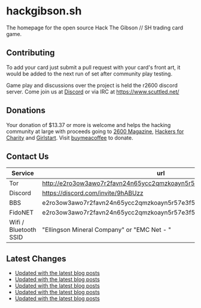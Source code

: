 # hackgibson.sh
The homepage for the open source Hack The Gibson // SH trading card game.


## Contributing

To add your card just submit a pull request with your card's front art, it would be added to the next run of set after community play testing.

Game play and discussions over the project is held the r2600 discord server. Come join us at [Discord](https://discord.com/invite/9hABUzz) or via IRC at https://www.scuttled.net/


## Donations

Your donation of $13.37 or more is welcome and helps the hacking community at large with proceeds going to [2600 Magazine](https://2600.com/), [Hackers for Charity](https://hackersforcharity.org) and [Girlstart](https://girlstart.org).  Visit [buymeacoffee](https://www.buymeacoffee.com/hackgibson.sh) to donate.


## Contact Us

Service | url
-|-
Tor | http://e2ro3ow3awo7r2favn24n65ycc2qmzkoayn5r57e3f56nvjwdcgg32ad.onion
Discord | https://discord.com/invite/9hABUzz
BBS | e2ro3ow3awo7r2favn24n65ycc2qmzkoayn5r57e3f56nvjwdcgg32ad.onion:23
FidoNET | e2ro3ow3awo7r2favn24n65ycc2qmzkoayn5r57e3f56nvjwdcgg32ad.onion:24554
Wifi / Bluetooth SSID | "Ellingson Mineral Company" or "EMC Net - <fidonet address>"

## Latest Changes
<!-- BLOG-POST-LIST:START -->
- [Updated with the latest blog posts](https://github.com/DFW2600/hackgibson.sh/commit/ca429b4b95f16531a76091f92a98c9f0b74c05ff)
- [Updated with the latest blog posts](https://github.com/DFW2600/hackgibson.sh/commit/ab27c918a6b4a6cf16b44790bd0124756f5f7cc4)
- [Updated with the latest blog posts](https://github.com/DFW2600/hackgibson.sh/commit/908a0225093bf5ab5e28d50e720ebb323c3969b0)
- [Updated with the latest blog posts](https://github.com/DFW2600/hackgibson.sh/commit/ffe99a136fd8d1716a56185d7e6f669671dddbdc)
- [Updated with the latest blog posts](https://github.com/DFW2600/hackgibson.sh/commit/93ed35b8c25004d040e409ef27f353f5a6efbf72)
<!-- BLOG-POST-LIST:END -->
